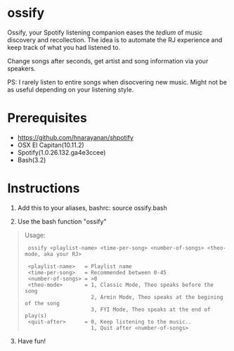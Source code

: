 # ossify

Ossify, your Spotify listening companion eases the *tedium* of music discovery and recollection.
The idea is to automate the RJ experience and keep track of what you had listened to.

Change songs after <X> seconds, get artist and song information via your speakers.

PS: I rarely listen to entire songs when disocvering new music.
Might not be as useful depending on your listening style.

# Prerequisites
- https://github.com/hnarayanan/shpotify
- OSX El Capitan(10.11.2)
- Spotify(1.0.26.132.ga4e3ccee)
- Bash(3.2)

# Instructions
1. Add this to your aliases, bashrc:
source ossify.bash

2. Use the bash function "ossify"
>
>  Usage:
>
>      ossify <playlist-name> <time-per-song> <number-of-songs> <theo-mode, aka your RJ>
>
>      <playlist-name>   = Playlist name
>      <time-per-song>   = Recommended between 0-45
>      <number-of-songs> = >0
>      <theo-mode>       = 1, Classic Mode, Theo speaks before the song
>                          2, Armin Mode, Theo speaks at the begining of the song
>                          3, FYI Mode, Theo speaks at the end of play(s)
>      <quit-after>      = 0, Keep listening to the music..
>                          1, Quit after <number-of-songs>
>
3. Have fun!
